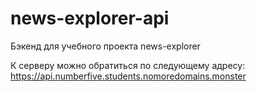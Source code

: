 # news-explorer-api
Бэкенд для учебного проекта news-explorer

К серверу можно обратиться по следующему адресу:
https://api.numberfive.students.nomoredomains.monster
